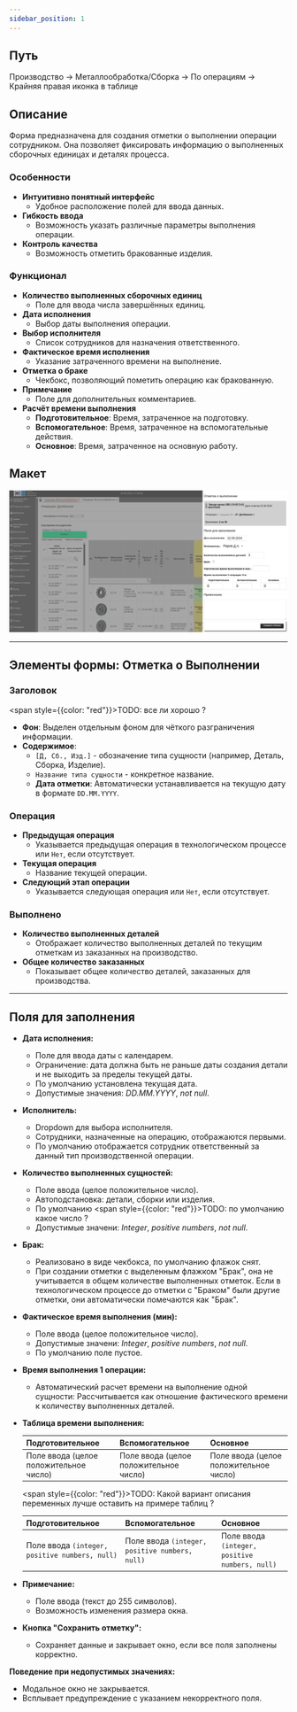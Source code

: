 ```yaml
---
sidebar_position: 1
---
```


## Путь
Производство -> Металлообработка/Сборка -> По операциям -> Крайняя правая иконка в таблице

## Описание
Форма предназначена для создания отметки о выполнении операции сотрудником. Она позволяет фиксировать информацию о выполненных сборочных единицах и деталях процесса.

### Особенности
- **Интуитивно понятный интерфейс**
    - Удобное расположение полей для ввода данных.
- **Гибкость ввода**
    - Возможность указать различные параметры выполнения операции.
- **Контроль качества**
    - Возможность отметить бракованные изделия.

### Функционал
- **Количество выполненных сборочных единиц**
    - Поле для ввода числа завершённых единиц.
- **Дата исполнения**
    - Выбор даты выполнения операции.
- **Выбор исполнителя**
    - Список сотрудников для назначения ответственного.
- **Фактическое время исполнения**
    - Указание затраченного времени на выполнение.
- **Отметка о браке**
    - Чекбокс, позволяющий пометить операцию как бракованную.
- **Примечание**
    - Поле для дополнительных комментариев.
- **Расчёт времени выполнения**
  - **Подготовительное**: Время, затраченное на подготовку.
  - **Вспомогательное**: Время, затраченное на вспомогательные действия.
  - **Основное**: Время, затраченное на основную работу.

## Макет
![Пример изображения странички BackUp](\img\CheckMark.png)

---
## Элементы формы: Отметка о Выполнении
### Заголовок 
<span style={{color: "red"}}>TODO: все ли хорошо ?</span>

- **Фон**: Выделен отдельным фоном для чёткого разграничения информации.
- **Содержимое**: 
  - `[Д, Сб., Изд.]` - обозначение типа сущности (например, Деталь, Сборка, Изделие).
  - `Название типа сущности` - конкретное название.
  - **Дата отметки**: Автоматически устанавливается на текущую дату в формате `DD.MM.YYYY`.

### Операция
- **Предыдущая операция**
    - Указывается предыдущая операция в технологическом процессе или `Нет`, если отсутствует.
- **Текущая операция**
    - Название текущей операции.
- **Следующий этап операции**
    - Указывается следующая операция или `Нет`, если отсутствует.

### Выполнено
- **Количество выполненных деталей**
    - Отображает количество выполненных деталей по текущим отметкам из заказанных на производство.
- **Общее количество заказанных**
    - Показывает общее количество деталей, заказанных для производства.

---
## Поля для заполнения
- **Дата исполнения:**
    - Поле для ввода даты с календарем.
    - Ограничение: дата должна быть не раньше даты создания детали и не выходить за пределы текущей даты.
    - По умолчанию установлена текущая дата.
    - Допустимые значения: *DD.MM.YYYY*, *not null*.

- **Исполнитель:**
    - Dropdown для выбора исполнителя.
    - Сотрудники, назначенные на операцию, отображаются первыми.
    - По умолчанию отображается сотрудник ответственный за данный тип производственной операции.

- **Количество выполненных сущностей:**
    - Поле ввода (целое положительное число).
    - Автоподстановка: детали, сборки или изделия.
    - По умолчанию <span style={{color: "red"}}>TODO: по умолчанию какое число ?</span>
    - Допустимые значени: *Integer*, *positive numbers*, *not null*.

- **Брак:**
    - Реализовано в виде чекбокса, по умолчанию флажок снят. 
    - При создании отметки с выделенным флажком "Брак", она не учитывается в общем количестве выполненных отметок. Если в технологическом процессе до отметки с "Браком" были другие отметки, они автоматически помечаются как "Брак".

- **Фактическое время выполнения (мин):**
    - Поле ввода (целое положительное число).
    - Допустимые значени: *Integer*, *positive numbers*, *not null*.
    - По умолчанию поле пустое.

- **Время выполнения 1 операции:**
    - Автоматический расчет времени на выполнение одной сущности: Рассчитывается как отношение фактического времени к количеству выполненных деталей.

- **Таблица времени выполнения:**

   | Подготовительное | Вспомогательное | Основное |
   |---|---|---|
   | Поле ввода (целое положительное число) | Поле ввода (целое положительное число) | Поле ввода (целое положительное число) |

    <span style={{color: "red"}}>TODO: Какой вариант описания переменных лучше оставить на примере таблиц ?</span>

   |Подготовительное|Вспомогательное|Основное|
    |---|---|---|
    |Поле ввода `(integer, positive numbers, null)`|Поле ввода `(integer, positive numbers, null)`|Поле ввода `(integer, positive numbers, null)`|

- **Примечание:**
   - Поле ввода (текст до 255 символов).
   - Возможность изменения размера окна.

- **Кнопка "Сохранить отметку":**
   - Сохраняет данные и закрывает окно, если все поля заполнены корректно.

**Поведение при недопустимых значениях:**
- Модальное окно не закрывается.
- Всплывает предупреждение с указанием некорректного поля.

